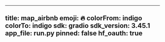 
---
title: map_airbnb 
emoji: 🔥
colorFrom: indigo
colorTo: indigo
sdk: gradio
sdk_version: 3.45.1
app_file: run.py
pinned: false
hf_oauth: true
---
